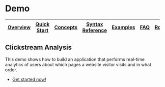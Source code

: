 # Demo

| [Overview](/docs/) |[Quick Start](/docs/quickstart#quick-start) | [Concepts](/docs/concepts.md#concepts) | [Syntax Reference](/docs/syntax-reference.md#syntax-reference) | [Examples](/docs/examples.md#examples) | [FAQ](/docs/faq.md#frequently-asked-questions)  | [Roadmap](/docs/roadmap.md#roadmap) | Demo |
|---|----|-----|----|----|----|----|----|



## Clickstream Analysis

This demo shows how to build an application that performs real-time analytics of users about which pages a website visitor visits and in what order.

- [Get started now!](/ksql-examples/examples/clickstream-analysis#clickstream-analysis)
